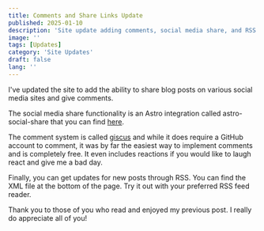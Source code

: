 ```yaml
---
title: Comments and Share Links Update
published: 2025-01-10
description: 'Site update adding comments, social media share, and RSS.'
image: ''
tags: [Updates]
category: 'Site Updates'
draft: false 
lang: ''
---
```


I've updated the site to add the ability to share blog posts on various social media sites and give comments.

The social media share functionality is an Astro integration called astro-social-share that you can find [here](https://astro-social-share.mckerlie.com/).

The comment system is called [giscus](https://giscus.app/) and while it does require a GitHub account to comment, it was by far the easiest way to implement comments and is completely free. It even includes reactions if you would like to laugh react and give me a bad day.

Finally, you can get updates for new posts through RSS. You can find the XML file at the bottom of the page. Try it out with your preferred RSS feed reader.

Thank you to those of you who read and enjoyed my previous post. I really do appreciate all of you!
